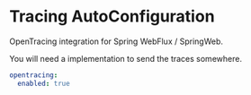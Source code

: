 # Tracing AutoConfiguration

OpenTracing integration for Spring WebFlux / SpringWeb.

You will need a implementation to send the traces somewhere.

```yaml
opentracing:
  enabled: true
```
